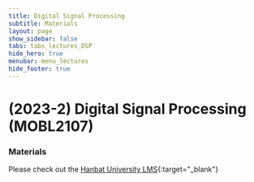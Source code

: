 ```yaml
---
title: Digital Signal Processing
subtitle: Materials
layout: page
show_sidebar: false
tabs: tabs_lectures_DSP
hide_hero: true
menubar: menu_lectures
hide_footer: true
---
```


# (2023-2) Digital Signal Processing (MOBL2107)

### Materials

Please check out the [Hanbat University LMS](https://cyber.hanbat.ac.kr){:target="_blank"}

